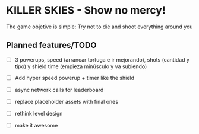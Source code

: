 # KILLER SKIES - Show no mercy!

The game objetive is simple: Try not to die and shoot everything around you

Planned features/TODO
---------------------
- [ ] 3 powerups, speed (arrancar tortuga e ir mejorando), shots (cantidad y tipo) y shield time (empieza minúsculo y va subiendo)
- [ ] Add hyper speed powerup + timer like the shield
- [ ] async network calls for leaderboard
- [ ] replace placeholder assets with final ones
- [ ] rethink level design
- [ ] make it awesome

